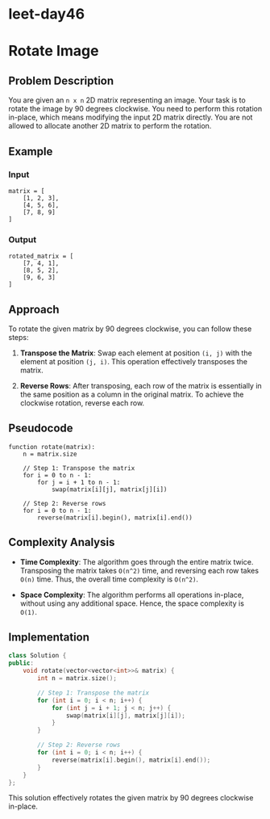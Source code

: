 # leet-day46

# Rotate Image

## Problem Description

You are given an `n x n` 2D matrix representing an image. Your task is to rotate the image by 90 degrees clockwise. You need to perform this rotation in-place, which means modifying the input 2D matrix directly. You are not allowed to allocate another 2D matrix to perform the rotation.

## Example

### Input

```
matrix = [
    [1, 2, 3],
    [4, 5, 6],
    [7, 8, 9]
]
```

### Output

```
rotated_matrix = [
    [7, 4, 1],
    [8, 5, 2],
    [9, 6, 3]
]
```

## Approach

To rotate the given matrix by 90 degrees clockwise, you can follow these steps:

1. **Transpose the Matrix**: Swap each element at position `(i, j)` with the element at position `(j, i)`. This operation effectively transposes the matrix.

2. **Reverse Rows**: After transposing, each row of the matrix is essentially in the same position as a column in the original matrix. To achieve the clockwise rotation, reverse each row.

## Pseudocode

```plaintext
function rotate(matrix):
    n = matrix.size
    
    // Step 1: Transpose the matrix
    for i = 0 to n - 1:
        for j = i + 1 to n - 1:
            swap(matrix[i][j], matrix[j][i])

    // Step 2: Reverse rows
    for i = 0 to n - 1:
        reverse(matrix[i].begin(), matrix[i].end())
```

## Complexity Analysis

- **Time Complexity**: The algorithm goes through the entire matrix twice. Transposing the matrix takes `O(n^2)` time, and reversing each row takes `O(n)` time. Thus, the overall time complexity is `O(n^2)`.

- **Space Complexity**: The algorithm performs all operations in-place, without using any additional space. Hence, the space complexity is `O(1)`.

## Implementation

```cpp
class Solution {
public:
    void rotate(vector<vector<int>>& matrix) {
        int n = matrix.size();

        // Step 1: Transpose the matrix
        for (int i = 0; i < n; i++) {
            for (int j = i + 1; j < n; j++) {
                swap(matrix[i][j], matrix[j][i]);
            }
        }

        // Step 2: Reverse rows
        for (int i = 0; i < n; i++) {
            reverse(matrix[i].begin(), matrix[i].end());
        }
    }
};
```

This solution effectively rotates the given matrix by 90 degrees clockwise in-place.
